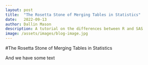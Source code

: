```yaml
---
layout: post
title:  "The Rosetta Stone of Merging Tables in Statistics"
date:   2022-09-13
author: Dallin Mason
description: A tutorial on the differences between R and SAS
image: /assets/images/blog-image.jpg
---
```


#The Rosetta Stone of Merging Tables in Statistics



And we have some text
